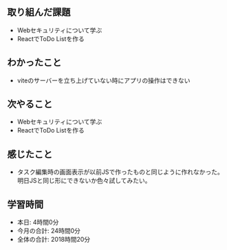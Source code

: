 ## 取り組んだ課題
- Webセキュリティについて学ぶ
- ReactでToDo Listを作る
## わかったこと
- viteのサーバーを立ち上げていない時にアプリの操作はできない
## 次やること
- Webセキュリティについて学ぶ
- ReactでToDo Listを作る
## 感じたこと
- タスク編集時の画面表示が以前JSで作ったものと同じように作れなかった。明日JSと同じ形にできないか色々試してみたい。
## 学習時間
- 本日: 4時間0分
- 今月の合計: 24時間0分
- 全体の合計: 2018時間20分
